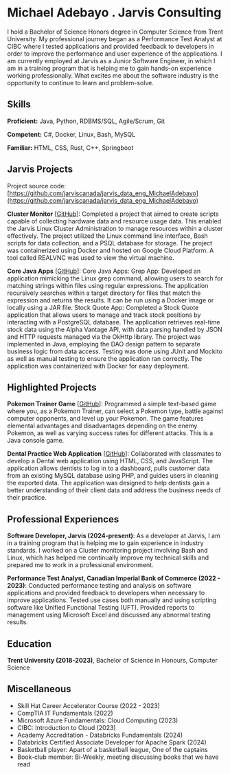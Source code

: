 # Michael Adebayo . Jarvis Consulting

I hold a Bachelor of Science Honors degree in Computer Science from Trent University. My professional journey began as a Performance Test Analyst at CIBC where I tested applications and provided feedback to developers in order to improve the performance and user experience of the applications. I am currently employed at Jarvis as a Junior Software Engineer, in which I am in a training program that is helping me to gain hands-on experience working professionally. What excites me about the software industry is the opportunity to continue to learn and problem-solve.


## Skills

**Proficient:** Java, Python, RDBMS/SQL, Agile/Scrum, Git

**Competent:** C#, Docker, Linux, Bash, MySQL

**Familiar:** HTML, CSS, Rust, C++, Springboot

## Jarvis Projects

Project source code: [https://github.com/jarviscanada/jarvis_data_eng_MichaelAdebayo](https://github.com/jarviscanada/jarvis_data_eng_MichaelAdebayo)


**Cluster Monitor** [[GitHub](https://github.com/jarviscanada/jarvis_data_eng_MichaelAdebayo/tree/masterhttps://github.com/jarviscanada/jarvis_data_eng_MichaelAdebayo/blob/main/linux_sql)]: Completed a project that aimed to create scripts capable of collecting hardware data and resource usage data. This enabled the Jarvis Linux Cluster Administration to manage resources within a cluster effectively. The project utilized the Linux command line interface, Bash scripts for data collection, and a PSQL database for storage. The project was containerized using Docker and hosted on Google Cloud Platform. A tool called REALVNC was used to view the virtual machine.


**Core Java Apps** [[GitHub](https://github.com/jarviscanada/jarvis_data_eng_MichaelAdebayo/tree/masterhttps://github.com/jarviscanada/jarvis_data_eng_MichaelAdebayo/blob/main/core_java)]: Core Java Apps:
Grep App: Developed an application mimicking the Linux grep command, allowing users to search for matching strings within files using regular expressions. The application recursively searches within a target directory for files that match the expression and returns the results. It can be run using a Docker image or locally using a JAR file.
Stock Quote App: Completed a Stock Quote application that allows users to manage and track stock positions by interacting with a PostgreSQL database. The application retrieves real-time stock data using the Alpha Vantage API, with data parsing handled by JSON and HTTP requests managed via the OkHttp library. The project was implemented in Java, employing the DAO design pattern to separate business logic from data access. Testing was done using JUnit and Mockito as well as manual testing to ensure the application ran correctly. The application was containerized with Docker for easy deployment.



## Highlighted Projects
**Pokemon Trainer Game** [[GitHub](https://github.com/MichaelAdebayo/Pokemon_Project)]: Programmed a simple text-based game where you, as a Pokemon Trainer, can select a Pokemon type, battle against computer opponents, and level up your Pokemon. The game features elemental advantages and disadvantages depending on the enemy Pokemon, as well as varying success rates for different attacks. This is a Java console game.


**Dental Practice Web Application** [[GitHub](https://github.com/MichaelAdebayo/SchoolProject)]: Collaborated with classmates to develop a Dental web application using HTML, CSS, and JavaScript. The application allows dentists to log in to a dashboard, pulls customer data from an existing MySQL database using PHP, and guides users in cleaning the exported data. The application was designed to help dentists gain a better understanding of their client data and address the business needs of their practice.



## Professional Experiences

**Software Developer, Jarvis (2024-present)**: As a developer at Jarvis, I am in a training program that is helping me to gain experience in industry standards. I worked on a Cluster monitoring project involving Bash and Linux, which has helped me continually improve my technical skills and prepared me to work in a professional environment.


**Performance Test Analyst, Canadian Imperial Bank of Commerce (2022 - 2023)**: Conducted performance testing and analysis on software applications and provided feedback to developers when necessary to improve applications. Tested use cases both manually and using scripting software like Unified Functional Testing (UFT). Provided reports to management using Microsoft Excel and discussed any abnormal testing results.



## Education
**Trent University (2018-2023)**, Bachelor of Science in Honours, Computer Science


## Miscellaneous
- Skill Hat Career Accelerator Course (2022 - 2023)
- CompTIA IT Fundamentals (2022)
- Microsoft Azure Fundamentals: Cloud Computing (2023)
- CIBC: Introduction to Cloud (2023)
-  Academy Accreditation - Databricks Fundamentals (2024)
- Databricks Certified Associate Developer for Apache Spark (2024)
- Basketball player: Apart of a basketball league, One of the captains
- Book-club member: Bi-Weekly, meeting discussing books that we have read